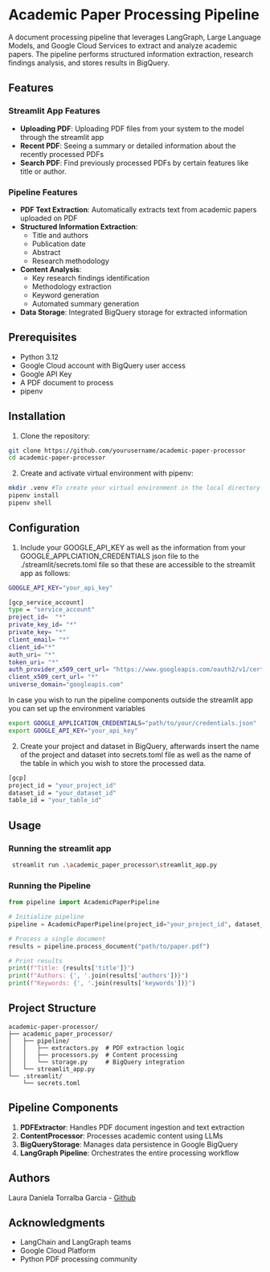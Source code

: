 # Academic Paper Processing Pipeline

A document processing pipeline that leverages LangGraph, Large Language Models, and Google Cloud Services to extract and analyze academic papers. The pipeline performs structured information extraction, research findings analysis, and stores results in BigQuery.

## Features
### Streamlit App Features
- **Uploading PDF**: Uploading PDF files from your system to the model through the streamlit app 
- **Recent PDF**: Seeing a summary or detailed information about the recently processed PDFs
- **Search PDF**: Find previously processed PDFs by certain features like title or author.

### Pipeline Features
- **PDF Text Extraction**: Automatically extracts text from academic papers uploaded on PDF
- **Structured Information Extraction**: 
  - Title and authors
  - Publication date
  - Abstract
  - Research methodology
- **Content Analysis**:
  - Key research findings identification
  - Methodology extraction
  - Keyword generation
  - Automated summary generation
- **Data Storage**: Integrated BigQuery storage for extracted information




## Prerequisites

- Python 3.12 
- Google Cloud account with BigQuery user access
- Google API Key
- A PDF document to process
- pipenv

## Installation

1. Clone the repository:
```bash
git clone https://github.com/yourusername/academic-paper-processor
cd academic-paper-processor
```

2. Create and activate virtual environment with pipenv:
```bash
mkdir .venv #To create your virtual environment in the local directory
pipenv install
pipenv shell
```

## Configuration
1. Include your GOOGLE_API_KEY as well as the information from your GOOGLE_APPLCIATION_CREDENTIALS json file to the ./streamlit/secrets.toml file so that these are accessible to the streamlit app as follows:
```bash
GOOGLE_API_KEY="your_api_key"

[gcp_service_account]
type = "service_account"
project_id=  "*"
private_key_id= "*"
private_key= "*"
client_email= "*"
client_id="*"
auth_uri= "*"
token_uri= "*"
auth_provider_x509_cert_url= "https://www.googleapis.com/oauth2/v1/certs"
client_x509_cert_url= "*"
universe_domain="googleapis.com"
```
In case you wish to run the pipeline components outside the streamlit app you can set up the environment variables
```bash
export GOOGLE_APPLICATION_CREDENTIALS="path/to/your/credentials.json"
export GOOGLE_API_KEY="your_api_key"
```
2. Create your project and dataset in BigQuery, afterwards insert the name of the project and dataset into secrets.toml file as well as the name of the table in which you wish to store the processed data.
```bash
[gcp]
project_id = "your_project_id"
dataset_id = "your_dataset_id"
table_id = "your_table_id"
```
## Usage
### Running the streamlit app
```bash
 streamlit run .\academic_paper_processor\streamlit_app.py
```

### Running the Pipeline

```python
from pipeline import AcademicPaperPipeline

# Initialize pipeline
pipeline = AcademicPaperPipeline(project_id="your_project_id", dataset_id="your_dataset_id",table_id="your_table_id") 

# Process a single document
results = pipeline.process_document("path/to/paper.pdf")

# Print results
print(f"Title: {results['title']}")
print(f"Authors: {', '.join(results['authors'])}")
print(f"Keywords: {', '.join(results['keywords'])}")
```



## Project Structure

```
academic-paper-processor/
├── academic_paper_processor/
│   ├── pipeline/
│   │   ├── extractors.py  # PDF extraction logic
│   │   ├── processors.py  # Content processing
│   │   └── storage.py     # BigQuery integration
│   └── streamlit_app.py
└── .streamlit/
    └── secrets.toml
```

## Pipeline Components

1. **PDFExtractor**: Handles PDF document ingestion and text extraction
2. **ContentProcessor**: Processes academic content using LLMs
3. **BigQueryStorage**: Manages data persistence in Google BigQuery
4. **LangGraph Pipeline**: Orchestrates the entire processing workflow




## Authors

Laura Daniela Torralba Garcia - [Github](https://github.com/laura19992811)

## Acknowledgments

- LangChain and LangGraph teams
- Google Cloud Platform
- Python PDF processing community